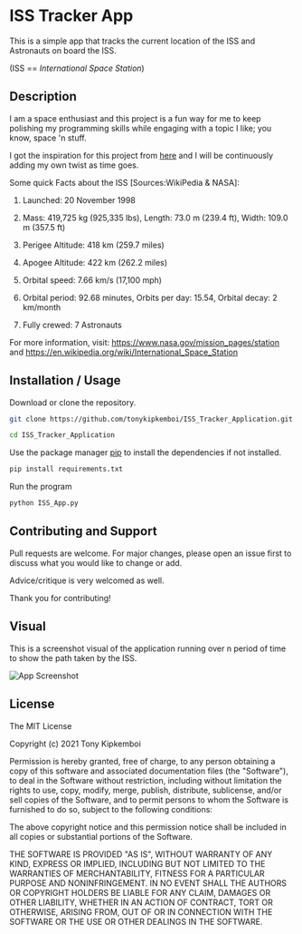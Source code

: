 # ISS Tracker App

This is a simple app that tracks the current location of the ISS and Astronauts on board the ISS.

(ISS == _International Space Station_)

## Description

I am a space enthusiast and this project is a fun way for me to keep polishing my programming skills while engaging with 
a topic I like; you know, space 'n stuff.

I got the inspiration for this project from [here](https://projects.raspberrypi.org/en/projects/where-is-the-space-station) 
and I will be continuously adding my own twist as time goes.

Some quick Facts about the ISS [Sources:WikiPedia & NASA]:

1. Launched: 20 November 1998

2. Mass: 419,725 kg (925,335 lbs), Length: 73.0 m (239.4 ft), Width: 109.0 m (357.5 ft)

3. Perigee Altitude: 418 km (259.7 miles)

4. Apogee Altitude: 422 km (262.2 miles)

5. Orbital speed: 7.66 km/s (17,100 mph)

6. Orbital period: 92.68 minutes, Orbits per day: 15.54, Orbital decay: 2 km/month

7. Fully crewed: 7 Astronauts


For more information, visit: https://www.nasa.gov/mission_pages/station and https://en.wikipedia.org/wiki/International_Space_Station

## Installation / Usage

Download or clone the repository.

```bash
git clone https://github.com/tonykipkemboi/ISS_Tracker_Application.git 
```
```bash
cd ISS_Tracker_Application
```

Use the package manager [pip](https://pip.pypa.io/en/stable/) to install the dependencies if not installed.

```bash
pip install requirements.txt
```
Run the program 

```bash
python ISS_App.py
```

## Contributing and Support

Pull requests are welcome. For major changes, please open an issue first to discuss what you would like to change or add.

Advice/critique is very welcomed as well.

Thank you for contributing!

## Visual

This is a screenshot visual of the application running over n period of time to show the path taken by the ISS.

![App Screenshot](https://github.com/tonykipkemboi/ISS_Tracker_Project/blob/static_visual.JPG?raw=true)

## License

The MIT License 

Copyright (c) 2021 Tony Kipkemboi

Permission is hereby granted, free of charge, to any person obtaining a copy of this software and associated documentation files (the "Software"), to deal in the Software without restriction, including without limitation the rights to use, copy, modify, merge, publish, distribute, sublicense, and/or sell copies of the Software, and to permit persons to whom the Software is furnished to do so, subject to the following conditions:

The above copyright notice and this permission notice shall be included in all copies or substantial portions of the Software.

THE SOFTWARE IS PROVIDED "AS IS", WITHOUT WARRANTY OF ANY KIND, EXPRESS OR IMPLIED, INCLUDING BUT NOT LIMITED TO THE WARRANTIES OF MERCHANTABILITY, FITNESS FOR A PARTICULAR PURPOSE AND NONINFRINGEMENT. IN NO EVENT SHALL THE AUTHORS OR COPYRIGHT HOLDERS BE LIABLE FOR ANY CLAIM, DAMAGES OR OTHER LIABILITY, WHETHER IN AN ACTION OF CONTRACT, TORT OR OTHERWISE, ARISING FROM, OUT OF OR IN CONNECTION WITH THE SOFTWARE OR THE USE OR OTHER DEALINGS IN THE SOFTWARE.


